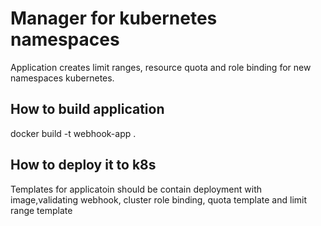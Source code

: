 # Manager for kubernetes namespaces
Application creates limit ranges, resource quota and role binding for new namespaces kubernetes.
## How to build application
docker build -t webhook-app .
## How to deploy it to k8s
Templates for applicatoin should be contain deployment with image,validating webhook, cluster role binding, quota template and limit range template
